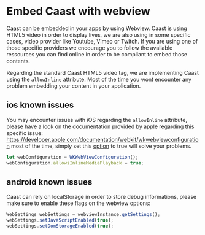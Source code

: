 # Embed Caast with webview

Caast can be embedded in your apps by using Webview. Caast is using HTML5 video in order to display lives, we are also using in some specific cases, video provider like Youtube, Vimeo or Twitch. If you are using one of those specific providers we encourage you to follow the available ressources you can find online in order to be compliant to embed those contents.

Regarding the standard Caast HTML5 video tag, we are implementing Caast using the `allowInline` attribute. Most of the time you wont encounter any problem embedding your content in your application.

## ios known issues <!-- {docsify-ignore} -->

You may encounter issues with iOS regarding the `allowInline` attribute, please have a look on the documentation provided by apple regarding this specific issue: https://developer.apple.com/documentation/webkit/wkwebviewconfiguration most of the time, simply set this [option](https://developer.apple.com/documentation/webkit/wkwebviewconfiguration/1614793-allowsinlinemediaplayback) to true will solve your problems.

```javascript
let webConfiguration = WKWebViewConfiguration();
webConfiguration.allowsInlineMediaPlayback = true;
```

## android known issues <!-- {docsify-ignore} -->

Caast can rely on localStorage in order to store debug informations, please make sure to enable these flags on the webview options:

```javascript
WebSettings webSettings = webviewInstance.getSettings();
webSettings.setJavaScriptEnabled(true);
webSettings.setDomStorageEnabled(true);
```
